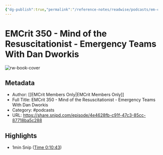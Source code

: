 ```yaml
---
{"dg-publish":true,"permalink":"/reference-notes/readwise/podcasts/em-crit-350-mind-of-the-resuscitationist-emergency-teams-with-dan-dworkis/"}
---
```


# EMCrit 350 - Mind of the Resuscitationist - Emergency Teams With Dan Dworkis

![rw-book-cover](https://wsrv.nl/?url=https%3A%2F%2Fartwork.captivate.fm%2F9e19fbd0-cd57-4a23-b9a4-bb533f0225a1%2Fkum-6dVk-JqYA7e2o55Lfj3-.jpg&w=100&h=100)

## Metadata
- Author: [[EMCrit Members Only\|EMCrit Members Only]]
- Full Title: EMCrit 350 - Mind of the Resuscitationist - Emergency Teams With Dan Dworkis
- Category: #podcasts
- URL: https://share.snipd.com/episode/4e4628fb-c91f-47c3-85cc-87718ba5c288

## Highlights
- 1min Snip ([Time 0:10:43](https://share.snipd.com/snip/fbcf06ae-241b-4aed-9c9b-8e8940d234ea))
